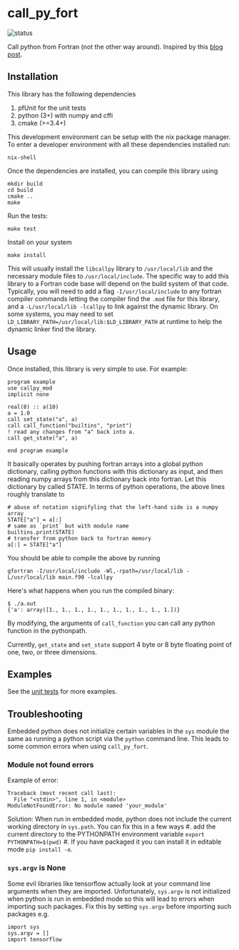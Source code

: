 # call_py_fort

![status](https://github.com/VulcanClimateModeling/call_py_fort/workflows/Check/badge.svg)

Call python from Fortran (not the other way around). Inspired by this [blog
post](https://www.noahbrenowitz.com/post/calling-fortran-from-python/).

## Installation

This library has the following dependencies
1. pfUnit for the unit tests
1. python (3+) with numpy and cffi
1. cmake (>=3.4+)

This development environment can be setup with the nix package manager. To
enter a developer environment with all these dependencies installed run:

    nix-shell

Once the dependencies are installed, you can compile this library using

    mkdir build
    cd build 
    cmake ..
    make

Run the tests:

    make test

Install on your system

    make install

This will usually install the `libcallpy` library to `/usr/local/lib` and the
necessary module files to `/usr/local/include`. The specific way to add this
library to a Fortran code base will depend on the build system of that code.
Typically, you will need to add a flag `-I/usr/local/include` to any fortran
compiler commands letting the compiler find the `.mod` file for this library,
and a `-L/usr/local/lib -lcallpy` to link against the dynamic library. On
some systems, you may need to set
`LD_LIBRARY_PATH=/usr/local/lib:$LD_LIBRARY_PATH` at runtime to help the
dynamic linker find the library.

## Usage

Once installed, this library is very simple to use. For example:
```
program example
use callpy_mod
implicit none

real(8) :: a(10)
a = 1.0
call set_state("a", a)
call call_function("builtins", "print")
! read any changes from "a" back into a.
call get_state("a", a)

end program example
```

It basically operates by pushing fortran arrays into a global python
dictionary, calling python functions with this dictionary as input, and then
reading numpy arrays from this dictionary back into fortran. Let this
dictionary by called STATE. In terms of python operations, the above lines
roughly translate to

    # abuse of notation signifyling that the left-hand side is a numpy array
    STATE["a"] = a[:]
    # same as `print` but with module name
    builtins.print(STATE)
    # transfer from python back to fortran memory
    a[:] = STATE["a"]

You should be able to compile the above by running

    gfortran -I/usr/local/include -Wl,-rpath=/usr/local/lib -L/usr/local/lib main.f90 -lcallpy
    
Here's what happens when you run the compiled binary:
```
$ ./a.out 
{'a': array([1., 1., 1., 1., 1., 1., 1., 1., 1., 1.])}
```


By modifying, the arguments of `call_function` you can call any python
function in the pythonpath.

Currently, `get_state` and `set_state` support 4 byte or 8 byte floating
point of one, two, or three dimensions.

## Examples

See the [unit tests](/test/test_call_py_fort.pfunit) for more examples.

## Troubleshooting

Embedded python does not initialize certain variables in the `sys` module the
same as running a python script via the `python` command line. This leads to
some common errors when using `call_py_fort`.

### Module not found errors

Example of error:
```
Traceback (most recent call last):
  File "<stdin>", line 1, in <module>
ModuleNotFoundError: No module named 'your_module'
```

Solution: When run in embedded mode, python does not include the current working
directory in `sys.path`. You can fix this in a few ways
#. add the current directory to the PYTHONPATH environment variable `export PYTHONPATH=$(pwd)`
#. If you have packaged it you can install it in editable mode `pip install
-e`.

### `sys.argv` is None

Some evil libraries like tensorflow actually look at your command line
arguments when they are imported. Unfortunately, `sys.argv` is not initialized
when python is run in embedded mode so this will lead to errors when importing
such packages. Fix this by setting `sys.argv` before importing such packages
e.g.
```
import sys
sys.argv = []
import tensorflow
```

